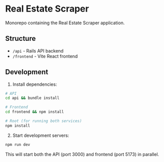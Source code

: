 # Real Estate Scraper

Monorepo containing the Real Estate Scraper application.

## Structure

- `/api` - Rails API backend
- `/frontend` - Vite React frontend

## Development

1. Install dependencies:

```bash
# API
cd api && bundle install

# Frontend
cd frontend && npm install

# Root (for running both services)
npm install
```

2. Start development servers:

```bash
npm run dev
```

This will start both the API (port 3000) and frontend (port 5173) in parallel.
